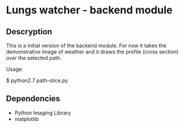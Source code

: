 Lungs watcher - backend module
=============


Descryption
-----------
This is a initial version of the backend module. For now it takes the demonstrative image of weather  and it draws the profile (cross section) over the selected path.


Usage:

$ python2.7 path-slice.py


Dependencies
------------
- Python Imaging Library
- matplotlib
